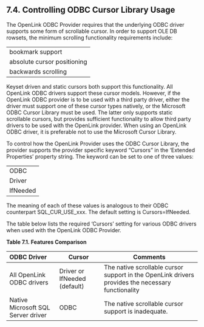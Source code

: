 <div id="lite_oledbctrlodbcursor" class="section">

<div class="titlepage">

<div>

<div>

## 7.4. Controlling ODBC Cursor Library Usage

</div>

</div>

</div>

The OpenLink ODBC Provider requires that the underlying ODBC driver
supports some form of scrollable cursor. In order to support OLE DB
rowsets, the minimum scrolling functionality requirements include:

|                             |
|-----------------------------|
| bookmark support            |
| absolute cursor positioning |
| backwards scrolling         |

Keyset driven and static cursors both support this functionality. All
OpenLink ODBC drivers support these cursor models. However, if the
OpenLink ODBC provider is to be used with a third party driver, either
the driver must support one of these cursor types natively, or the
Microsoft ODBC Cursor Library must be used. The latter only supports
static scrollable cursors, but provides sufficient functionality to
allow third party drivers to be used with the OpenLink provider. When
using an OpenLink ODBC driver, it is preferable not to use the Microsoft
Cursor Library.

To control how the OpenLink Provider uses the ODBC Cursor Library, the
provider supports the provider specific keyword “Cursors” in the
‘Extended Properties’ property string. The keyword can be set to one of
three values:

|          |
|----------|
| ODBC     |
| Driver   |
| IfNeeded |

The meaning of each of these values is analogous to their ODBC
counterpart SQL_CUR_USE_xxx. The default setting is Cursors=IfNeeded.

The table below lists the required ‘Cursors’ setting for various ODBC
drivers when used with the OpenLink ODBC Provider.

<div id="id45938" class="decimalstyle">

**Table 7.1. Features Comparison**

<div class="decimalstyle-contents">

| ODBC Driver                        | Cursor                       | Comments                                                                                          |
|:-----------------------------------|------------------------------|---------------------------------------------------------------------------------------------------|
| All OpenLink ODBC drivers          | Driver or IfNeeded (default) | The native scrollable cursor support in the OpenLink drivers provides the necessary functionality |
| Native Microsoft SQL Server driver | ODBC                         | The native scrollable cursor support is inadequate.                                               |

</div>

</div>

  

</div>
